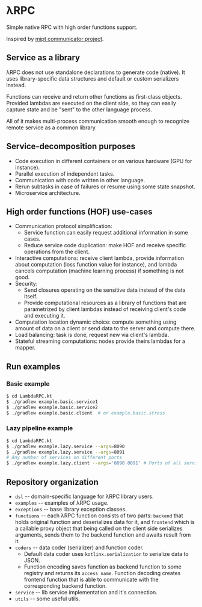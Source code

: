 # λRPC

Simple native RPC with high order functions support.

Inspired by [mipt communicator project](https://github.com/mipt-npm/communicator/tree/gh-pages).

## Service as a library

λRPC does not use standalone declarations to generate code (native). It uses library-specific data
structures and default or custom serializers instead.

Functions can receive and return other functions as first-class objects. Provided lambdas are executed on the client
side, so they can easily capture state and be "sent" to the other language process.

All of it makes multi-process communication smooth enough to recognize remote service as a common library.

## Service-decomposition purposes

- Code execution in different containers or on various hardware (GPU for instance).
- Parallel execution of independent tasks.
- Communication with code written in other language.
- Rerun subtasks in case of failures or resume using some state snapshot.
- Microservice architecture.

## High order functions (HOF) use-cases

- Communication protocol simplification:
    - Service function can easily request additional information in some cases.
    - Reduce service code duplication: make HOF and receive specific operations from the client.
- Interactive computations: receive client lambda, provide information about computation (loss function value for
  instance), and lambda cancels computation (machine learning process) if something is not good.
- Security:
    - Send closures operating on the sensitive data instead of the data itself.
    - Provide computational resources as a library of functions that are parametrized by client lambdas instead of
      receiving client's code and executing it.
- Computation location dynamic choice: compute something using amount of data on a client or send data to the server and
  compute there.
- Load balancing: task is done, request new via client's lambda.
- Stateful streaming computations: nodes provide theirs lambdas for a mapper.

## Run examples

### Basic example

```bash
$ cd LambdaRPC.kt
$ ./gradlew example.basic.service1
$ ./gradlew example.basic.service2
$ ./gradlew example.basic.client  # or example.basic.stress
```

### Lazy pipeline example

```bash
$ cd LambdaRPC.kt
$ ./gradlew example.lazy.service --args=8090
$ ./gradlew example.lazy.service --args=8091
# Any number of services on different ports
$ ./gradlew example.lazy.client --args='8090 8091' # Ports of all services
```

## Repository organization

- `dsl` -- domain-specific language for λRPC library users.
- `examples` -- examples of λRPC usage.
- `exceptions` -- base library exception classes.
- `functions` -- each λRPC function consists of two parts: `backend` that holds original function and deserializes data
  for it, and `frontend` which is a callable proxy object that being called on the client side serializes arguments,
  sends them to the backend function and awaits result from it.
- `coders` -- data coder (serializer) and function coder.
    - Default data coder uses `kotlinx.serialization` to serialize data to JSON.
    - Function encoding saves function as backend function to some registry and returns its `access name`. 
      Function decoding creates frontend function that is able to communicate with the corresponding backend function.
- `service` -- lib service implementation and it's connection.
- `utils` -- some useful utils.

